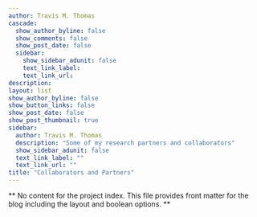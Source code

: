 ```yaml
---
author: Travis M. Thomas
cascade:
  show_author_byline: false
  show_comments: false
  show_post_date: false
  sidebar:
    show_sidebar_adunit: false
    text_link_label: 
    text_link_url: 
description: 
layout: list
show_author_byline: false
show_button_links: false
show_post_date: false
show_post_thumbnail: true
sidebar:
  author: Travis M. Thomas
  description: "Some of my research partners and collaborators"
  show_sidebar_adunit: false
  text_link_label: ""
  text_link_url: ""
title: "Collaborators and Partners"
---
```


** No content for the project index. This file provides front matter for the blog including the layout and boolean options. **
